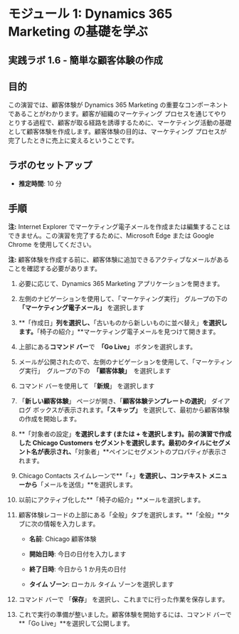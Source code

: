 ﻿---
lab:
    title: 'ラボ 1.6: 簡単な顧客体験の作成'
    module: 'モジュール 1: Dynamics 365 Marketing の基礎を学ぶ'
---

モジュール 1: Dynamics 365 Marketing の基礎を学ぶ
========================

## 実践ラボ 1.6 - 簡単な顧客体験の作成

## 目的

この演習では、顧客体験が Dynamics 365 Marketing の重要なコンポーネントであることがわかります。顧客が組織のマーケティング プロセスを通じてやりとりする過程で、顧客が取る経路を誘導するために、マーケティング活動の基礎として顧客体験を作成します。顧客体験の目的は、マーケティング プロセスが完了したときに売上に変えるということです。

## ラボのセットアップ

  - **推定時間**: 10 分

## 手順

**注:** Internet Explorer でマーケティング電子メールを作成または編集することはできません。この演習を完了するために、Microsoft Edge または Google Chrome を使用してください。

**注:** 顧客体験を作成する前に、顧客体験に追加できるアクティブなメールがあることを確認する必要があります。 

1. 必要に応じて、Dynamics 365 Marketing アプリケーションを開きます。 

2. 左側のナビゲーションを使用して、「マーケティング実行」 グループの下の **「マーケティング電子メール」** を選択します

3. **「作成日」**列を選択し、**「古いものから新しいものに並べ替え」**を選択します。**「椅子の紹介」**マーケティング電子メールを見つけて開きます。 

4. 上部にある**コマンド バー**で　**「Go Live」** ボタンを選択します。 

5. メールが公開されたので、左側のナビゲーションを使用して、「マーケティング実行」　グループの下の　**「顧客体験」**　を選択します

6. コマンド バーを使用して 「**新規**」 を選択します 

7. 「**新しい顧客体験**」 ページが開き、「**顧客体験テンプレートの選択**」 ダイアログ ボックスが表示されます。**「スキップ」** を選択して、最初から顧客体験の作成を開始します。

8. **「対象者の設定」**を選択します (または **+** を選択します)。前の演習で作成した Chicago  Customers セグメントを選択します。最初のタイルにセグメント名が表示され、**「対象者」**ペインにセグメントのプロパティが表示されます。

9. Chicago Contacts スイムレーンで**「+」**を選択し、コンテキスト メニューから**「メールを送信」**を選択します。

10. 以前にアクティブ化した**「椅子の紹介」**メールを選択します。 

11. 顧客体験レコードの上部にある「全般」タブを選択します。**「全般」**タブに次の情報を入力します。

	- **名前**: Chicago 顧客体験

	- **開始日時**: 今日の日付を入力します

	- **終了日時**: 今日から 1 か月先の日付

	- **タイム ゾーン**: ローカル タイム ゾーンを選択します 

12. コマンド バーで 「**保存**」 を選択し、これまでに行った作業を保存します。

13. これで実行の準備が整いました。顧客体験を開始するには、コマンド バーで**「Go Live」**を選択して公開します。
